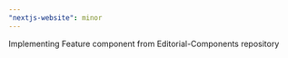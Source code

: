 ```yaml
---
"nextjs-website": minor
---
```


Implementing Feature component from Editorial-Components repository
